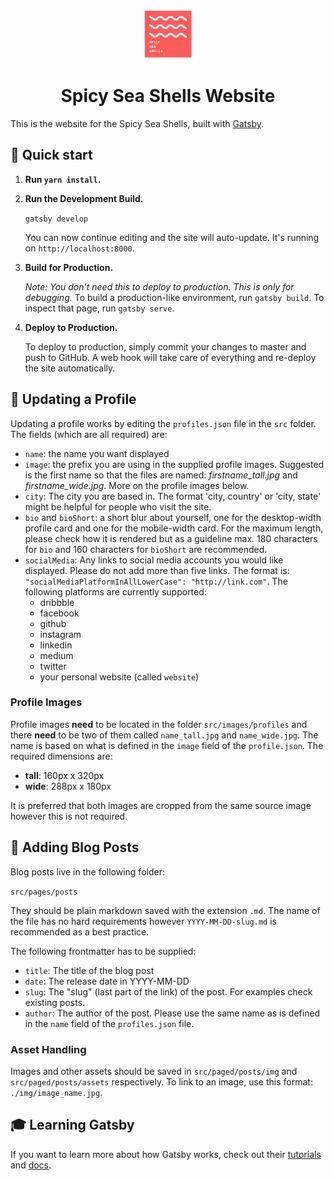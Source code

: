 <p align="center">
    <img alt="Spicy Sea Shells" src="/src/images/logo.png" width="80" />
</p>
<h1 align="center">
  Spicy Sea Shells Website
</h1>

This is the website for the Spicy Sea Shells, built with [Gatsby](https://www.gatsbyjs.org/).


## 🚀 Quick start

1.  **Run `yarn install`.**

1.  **Run the Development Build.**

    `gatsby develop`

    You can now continue editing and the site will auto-update. It's running on `http://localhost:8000`.

1.  **Build for Production.**

    _Note: You don't need this to deploy to production. This is only for debugging._ To build a production-like environment, run `gatsby build`. To inspect that page, run `gatsby serve`.

1. **Deploy to Production.**

    To deploy to production, simply commit your changes to master and push to GitHub. A web hook will take care of everything and re-deploy the site automatically.


## 🙂 Updating a Profile

Updating a profile works by editing the `profiles.json` file in the `src` folder. The fields (which are all required) are:

* `name`: the name you want displayed
* `image`: the prefix you are using in the supplied profile images. Suggested is the first name so that the files are named: _firstname\_tall.jpg_ and _firstname\_wide.jpg_. More on the profile images below.
* `city`: The city you are based in. The format 'city, country' or 'city, state' might be helpful for people who visit the site.
* `bio` and `bioShort`: a short blur about yourself, one for the desktop-width profile card and one for the mobile-width card. For the maximum length, please check how it is rendered but as a guideline max. 180 characters for `bio` and 160 characters for `bioShort` are recommended.
* `socialMedia`: Any links to social media accounts you would like displayed. Please do not add more than five links. The format is: `"socialMediaPlatformInAllLowerCase": "http://link.com"`. The following platforms are currently supported:
    * dribbble
    * facebook
    * github
    * instagram
    * linkedin
    * medium
    * twitter
    * your personal website (called `website`)

### Profile Images

Profile images __need__ to be located in the folder `src/images/profiles` and there __need__ to be two of them called `name_tall.jpg` and `name_wide.jpg`. The name is based on what is defined in the `image` field of the `profile.json`. The required dimensions are:
* __tall__: 160px x 320px
* __wide__: 288px x 180px

It is preferred that both images are cropped from the same source image however this is not required.


## 📝 Adding Blog Posts

Blog posts live in the following folder:

`src/pages/posts`

They should be plain markdown saved with the extension `.md`. The name of the file has no hard requirements however `YYYY-MM-DD-slug.md` is recommended as a best practice.

The following frontmatter has to be supplied:

* `title`: The title of the blog post
* `date`: The release date in YYYY-MM-DD
* `slug`: The "slug" (last part of the link) of the post. For examples check existing posts.
* `author`: The author of the post. Please use the same name as is defined in the `name` field of the `profiles.json` file.

### Asset Handling

Images and other assets should be saved in `src/paged/posts/img` and `src/paged/posts/assets` respectively. To link to an image, use this format: ` ./img/image_name.jpg`.


## 🎓 Learning Gatsby

If you want to learn more about how Gatsby works, check out their [tutorials](https://www.gatsbyjs.org/tutorial/) and [docs](https://www.gatsbyjs.org/docs/).